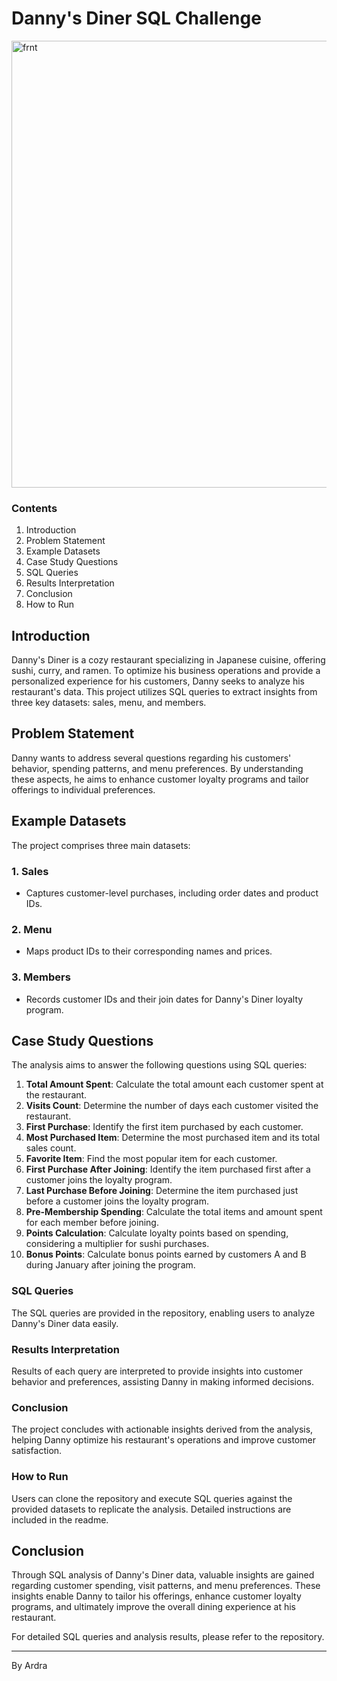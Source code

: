 # Danny's Diner SQL Challenge


<img width="715" alt="frnt" src="https://github.com/Ard313/DannyDiner_SQLChallenge/assets/122507060/0ba7dc7a-7895-4770-b390-30feb8b23dc5">

### Contents
1. Introduction
2. Problem Statement
3. Example Datasets
4. Case Study Questions
5. SQL Queries
6. Results Interpretation
7. Conclusion
8. How to Run




## Introduction
Danny's Diner is a cozy restaurant specializing in Japanese cuisine, offering sushi, curry, and ramen. To optimize his business operations and provide a personalized experience for his customers, Danny seeks to analyze his restaurant's data. This project utilizes SQL queries to extract insights from three key datasets: sales, menu, and members.

## Problem Statement
Danny wants to address several questions regarding his customers' behavior, spending patterns, and menu preferences. By understanding these aspects, he aims to enhance customer loyalty programs and tailor offerings to individual preferences.

## Example Datasets
The project comprises three main datasets:

### 1. Sales
- Captures customer-level purchases, including order dates and product IDs.

### 2. Menu
- Maps product IDs to their corresponding names and prices.

### 3. Members
- Records customer IDs and their join dates for Danny's Diner loyalty program.

## Case Study Questions
The analysis aims to answer the following questions using SQL queries:

1. **Total Amount Spent**: Calculate the total amount each customer spent at the restaurant.
2. **Visits Count**: Determine the number of days each customer visited the restaurant.
3. **First Purchase**: Identify the first item purchased by each customer.
4. **Most Purchased Item**: Determine the most purchased item and its total sales count.
5. **Favorite Item**: Find the most popular item for each customer.
6. **First Purchase After Joining**: Identify the item purchased first after a customer joins the loyalty program.
7. **Last Purchase Before Joining**: Determine the item purchased just before a customer joins the loyalty program.
8. **Pre-Membership Spending**: Calculate the total items and amount spent for each member before joining.
9. **Points Calculation**: Calculate loyalty points based on spending, considering a multiplier for sushi purchases.
10. **Bonus Points**: Calculate bonus points earned by customers A and B during January after joining the program.


### SQL Queries
The SQL queries are provided in the repository, enabling users to analyze Danny's Diner data easily.

### Results Interpretation
Results of each query are interpreted to provide insights into customer behavior and preferences, assisting Danny in making informed decisions.

### Conclusion
The project concludes with actionable insights derived from the analysis, helping Danny optimize his restaurant's operations and improve customer satisfaction.

### How to Run
Users can clone the repository and execute SQL queries against the provided datasets to replicate the analysis. Detailed instructions are included in the readme.

## Conclusion
Through SQL analysis of Danny's Diner data, valuable insights are gained regarding customer spending, visit patterns, and menu preferences. These insights enable Danny to tailor his offerings, enhance customer loyalty programs, and ultimately improve the overall dining experience at his restaurant.

For detailed SQL queries and analysis results, please refer to the repository.

---

By Ardra

